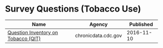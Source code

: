 # Survey Questions (Tobacco Use)

Name | Agency | Published
---- | ---- | ---------
[Question Inventory on Tobacco (QIT)](../datasets/vdgb-f9s3.md) | chronicdata.cdc.gov | 2016-11-10


